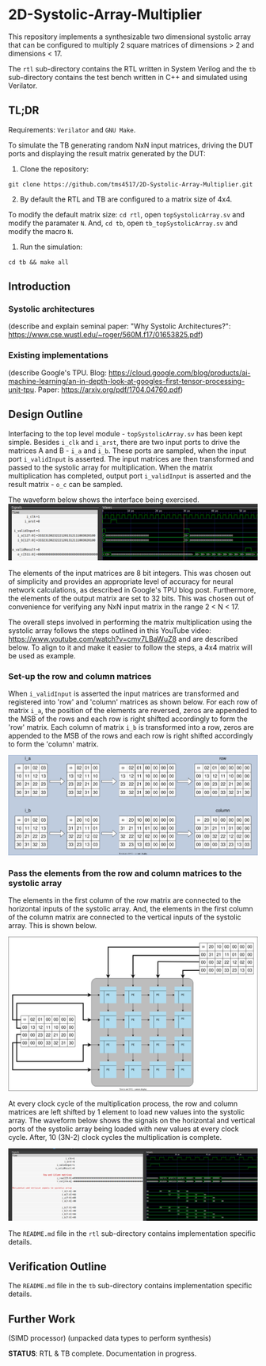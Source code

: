# 2D-Systolic-Array-Multiplier

This repository implements a synthesizable two dimensional systolic array that
can be configured to multiply 2 square matrices of dimensions > 2 and dimensions
< 17.

The `rtl` sub-directory contains the RTL written in System Verilog and the `tb`
sub-directory contains the test bench written in C++ and simulated using
Verilator.

## TL;DR

Requirements: `Verilator` and `GNU Make`.

To simulate the TB generating random NxN input matrices, driving the DUT ports
and displaying the result matrix generated by the DUT:

1. Clone the repository:
```
git clone https://github.com/tms4517/2D-Systolic-Array-Multiplier.git
```
2. By default the RTL and TB are configured to a matrix size of 4x4.

To modify the default matrix size: `cd rtl`, open `topSystolicArray.sv` and
modify the paramater `N`. And, `cd tb`, open `tb_topSystolicArray.sv` and modify
the macro `N`.

1. Run the simulation:
```
cd tb && make all
```

## Introduction

### Systolic architectures

(describe and explain seminal paper: "Why Systolic Architectures?": https://www.cse.wustl.edu/~roger/560M.f17/01653825.pdf)

### Existing implementations

(describe Google's TPU. Blog: https://cloud.google.com/blog/products/ai-machine-learning/an-in-depth-look-at-googles-first-tensor-processing-unit-tpu. Paper: https://arxiv.org/pdf/1704.04760.pdf)

## Design Outline

Interfacing to the top level module - `topSystolicArray.sv` has been kept simple.
Besides `i_clk` and `i_arst`, there are two input ports to drive the matrices A
and B - `i_a` and `i_b`. These ports are sampled, when the input port
`i_validInput` is asserted. The input matrices are then transformed and passed
to the systolic array for multiplication. When the matrix multiplication has
completed, output port `i_validInput` is asserted and the result matrix - `o_c`
can be sampled.

The waveform below shows the interface being exercised.
![Interface](images/interface.png)

The elements of the input matrices are 8 bit integers. This was chosen out of
simplicity and provides an appropriate level of accuracy for neural network
calculations, as described in Google's TPU blog post. Furthermore, the elements
of the output matrix are set to 32 bits. This was chosen out of convenience for
verifying any NxN input matrix in the range 2 < N < 17.

The overall steps involved in performing the matrix multiplication using the
systolic array follows the steps outlined in this YouTube video:
https://www.youtube.com/watch?v=cmy7LBaWuZ8 and are described below.
To align to it and make it easier to follow the steps, a 4x4 matrix will be used
as example.

### Set-up the row and column matrices

When `i_validInput` is asserted the input matrices are transformed and
registered into 'row' and 'column' matrices as shown below. For each row of
matrix `i_a`, the position of the elements are reversed, zeros are appended to
the MSB of the rows and each row is right shifted accordingly to form the 'row'
matrix. Each column of matrix `i_b` is transformed into a row, zeros are
appended to the MSB of the rows and each row is right shifted accordingly to
form the 'column' matrix.

![Input to row/column matrix transformation](images/matrixTransformation.svg)

### Pass the elements from the row and column matrices to the systolic array

The elements in the first column of the row matrix are connected to the
horizontal inputs of the systolic array. And, the elements in the first column
of the column matrix are connected to the vertical inputs of the systolic array.
This is shown below.

![Row/Column matrices connected to PEs](images/connectToPEs.svg)

At every clock cycle of the multiplication process, the row and column matrices
are left shifted by 1 element to load new values into the systolic array. The
waveform below shows the signals on the horizontal and vertical ports of the
systolic array being loaded with new values at every clock cycle. After, 10
(3N-2) clock cycles the multiplication is complete.

![PE input sequence](images/inputSequence.png)

The `README.md` file in the `rtl` sub-directory contains implementation specific
details.

## Verification Outline

The `README.md` file in the `tb` sub-directory contains implementation specific
details.

## Further Work

(SIMD processor)
(unpacked data types to perform synthesis)

**STATUS**: RTL & TB complete. Documentation in progress.
